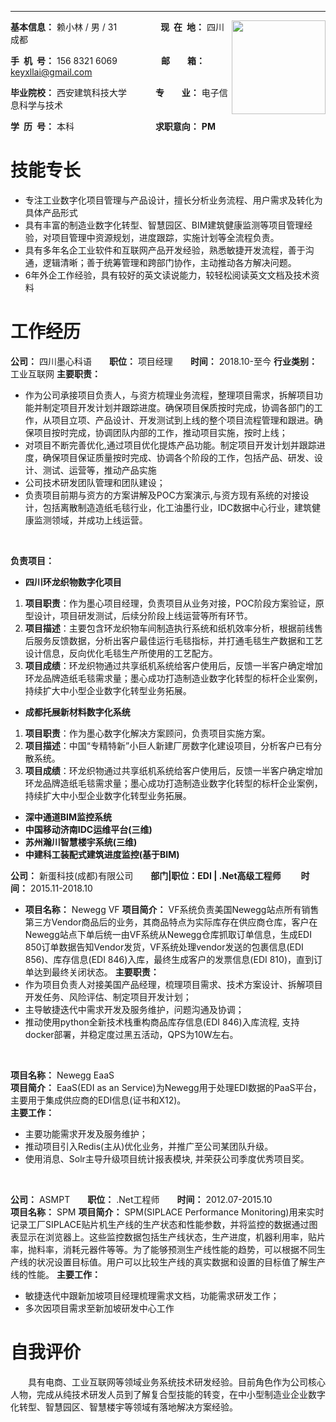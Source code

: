 
---
<div style="float:right">
    <img src="http://innomind-zj.smartbx.top/keyxllai.jpg" width="150">
</div>

**基本信息：** 赖小林 / 男 / 31&emsp;&emsp;&emsp;&emsp;&emsp;**现&ensp;在&ensp;地：** 四川成都

**手&ensp;机&ensp;号：** 156 8321 6069&emsp;&emsp;&emsp;&emsp;&emsp;**邮&emsp;&emsp;箱：** keyxllai@gmail.com


**毕业院校：** 西安建筑科技大学 &emsp;&emsp;&emsp;**专&emsp;&emsp;业：** 电子信息科学与技术


**学&ensp;历&ensp;号：** 本科 &emsp;&emsp;&emsp;&emsp;&emsp;&emsp;&emsp;&emsp;&emsp;**求职意向：** **PM**


<h1>技能专长</h1>


- 专注工业数字化项目管理与产品设计，擅长分析业务流程、用户需求及转化为具体产品形式
- 具有丰富的制造业数字化转型、智慧园区、BIM建筑健康监测等项目管理经验，对项目管理中资源规划，进度跟踪，实施计划等全流程负责。
- 具有多年名企工业软件和互联网产品开发经验，熟悉敏捷开发流程，善于沟通，逻辑清晰；善于统筹管理和跨部门协作，主动推动各方解决问题。
- 6年外企工作经验，具有较好的英文读说能力，较轻松阅读英文文档及技术资料


<h1>工作经历</h1>

**公司：** 四川墨心科语&emsp;&emsp;**职位：** 项目经理&emsp;&emsp;**时间：** 2018.10-至今
**行业类别：** 工业互联网
**主要职责：**
 - 作为公司承接项目负责人，与资方梳理业务流程，整理项目需求，拆解项目功能并制定项目开发计划并跟踪进度。确保项目保质按时完成，协调各部门的工作，从项目立项、产品设计、开发测试到上线的整个项目流程管理和跟进。确保项目按时完成，协调团队内部的工作，推动项目实施，按时上线；
 - 对项目不断完善优化,通过项目优化提炼产品功能。制定项目开发计划并跟踪进度，确保项目保证质量按时完成、协调各个阶段的工作，包括产品、研发、设计、测试、运营等，推动产品实施
 - 公司技术研发团队管理和团队建设；
 - 负责项目前期与资方的方案讲解及POC方案演示,与资方现有系统的对接设计，包括离散制造造纸毛毯行业，化工油墨行业，IDC数据中心行业，建筑健康监测领域，并成功上线运营。
 <br/>

 **负责项目：**
  
  - **四川环龙织物数字化项目**
  1. **项目职责**：作为墨心项目经理，负责项目从业务对接，POC阶段方案验证，原型设计，项目研发测试，后续分阶段上线运营等所有环节。
  2. **项目描述**：主要包含环龙织物车间制造执行系统和纸机效率分析，根据前线售后服务反馈数据，分析出客户最佳运行毛毯指标，并打通毛毯生产数据和工艺设计信息，反向优化毛毯生产所使用的工艺配方。
  3. **项目成绩**：环龙织物通过共享纸机系统给客户使用后，反馈一半客户确定增加环龙品牌造纸毛毯需求量；墨心成功打造制造业数字化转型的标杆企业案例，持续扩大中小型企业数字化转型业务拓展。

  - **成都托展新材料数字化系统**
  1. **项目职责**：作为墨心数字化解决方案顾问，负责项目实施方案。
  2. **项目描述**：中国“专精特新”小巨人新建厂房数字化建设项目，分析客户已有分散系统。
  3. **项目成绩**：环龙织物通过共享纸机系统给客户使用后，反馈一半客户确定增加环龙品牌造纸毛毯需求量；墨心成功打造制造业数字化转型的标杆企业案例，持续扩大中小型企业数字化转型业务拓展。

  - **深中通道BIM监控系统**
  - **中国移动济南IDC运维平台(三维)**
  - **苏州瀚川智慧楼宇系统(三维)**
  - **中建科工装配式建筑进度监控(基于BIM)**
  

**公司：** 新蛋科技(成都)有限公司&emsp;&emsp;**部门|职位：EDI | .Net高级工程师** &emsp;&emsp;**时间：** 2015.11-2018.10

- **项目名称：** Newegg VF
**项目简介：** VF系统负责美国Newegg站点所有销售第三方Vendor商品后的业务，其商品特点为实际库存在供应商仓库，客户在Newegg站点下单后统一由VF系统从Newegg仓库抓取订单信息，生成EDI 850订单数据告知Vendor发货，VF系统处理vendor发送的包裹信息(EDI 856)、库存信息(EDI 846)入库，最终生成客户的发票信息(EDI 810)，直到订单达到最终关闭状态。
**主要职责：**
 - 作为项目负责人对接美国产品经理，梳理项目需求、技术方案设计、拆解项目开发任务、风险评估、制定项目开发计划；
 - 主导敏捷迭代中需求开发及服务维护，问题沟通及协调；
 - 推动使用python全新技术栈重构商品库存信息(EDI 846)入库流程, 支持docker部署，并稳定度过黑五活动，QPS为10W左右。

 <br/>

**项目名称：** Newegg EaaS
<br/>
**项目简介：** EaaS(EDI as an Service)为Newegg用于处理EDI数据的PaaS平台，主要用于集成供应商的EDI信息(证书和X12)。
<br/>
**主要工作：**
 - 主要功能需求开发及服务维护；
 - 推动项目引入Redis(主从)优化业务，并推广至公司某团队升级。
 - 使用消息、Solr主导升级项目统计报表模块,  并荣获公司季度优秀项目奖。

<br/>

**公司：** ASMPT&emsp;&emsp;**职位：** .Net工程师&emsp;&emsp;**时间：** 2012.07-2015.10
<br/>
**项目名称：** SPM
**项目简介：** SPM(SIPLACE Performance Monitoring)用来实时记录工厂SIPLACE贴片机生产线的生产状态和性能参数，并将监控的数据通过图表显示在浏览器上。这些监控数据包括生产线状态，生产进度，机器利用率，贴片率，抛料率，消耗元器件等等。为了能够预测生产线性能的趋势，可以根据不同生产线的状况设置目标值。用户可以比较生产线的真实数据和设置的目标值了解生产线的性能。
**主要工作：**
 - 敏捷迭代中跟新加坡项目经理梳理需求文档，功能需求研发工作；
 - 多次因项目需求至新加坡研发中心工作

<h1>自我评价</h1>

&emsp;&emsp;具有电商、工业互联网等领域业务系统技术研发经验。目前角色作为公司核心人物，完成从纯技术研发人员到了解复合型技能的转变，在中小型制造业企业数字化转型、智慧园区、智慧楼宇等领域有落地解决方案经验。

